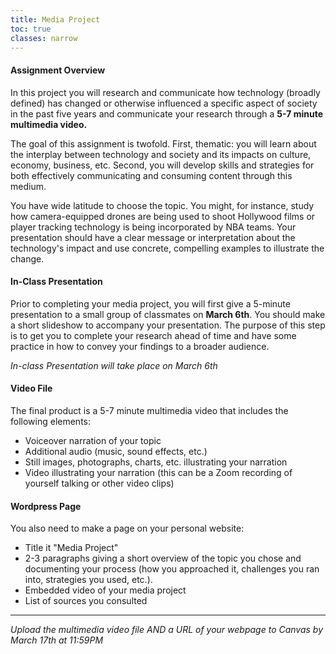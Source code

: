 ```yaml
---
title: Media Project
toc: true
classes: narrow
---
```


#### Assignment Overview
In this project you will research and communicate how technology (broadly defined) has changed or otherwise influenced a specific aspect of society in the past five years and communicate your research through a **5-7 minute multimedia video.**

The goal of this assignment is twofold. First, thematic: you will learn about the interplay between technology and society and its impacts on culture, economy, business, etc. Second, you will develop skills and strategies for both effectively communicating and consuming content through this medium. 

You have wide latitude to choose the topic. You might, for instance, study how camera-equipped drones are being used to shoot Hollywood films or player tracking technology is being incorporated by NBA teams. Your presentation should have a clear message or interpretation about the technology's impact and use concrete, compelling examples to illustrate the change. 

#### In-Class Presentation
Prior to completing your media project, you will first give a 5-minute presentation to a small group of classmates on **March 6th**. You should make a short slideshow to accompany your presentation. The purpose of this step is to get you to complete your research ahead of time and have some practice in how to convey your findings to a broader audience.

*In-class Presentation will take place on March 6th*

#### Video File
The final product is a 5-7 minute multimedia video that includes the following elements:

- Voiceover narration of your topic
- Additional audio (music, sound effects, etc.)
- Still images, photographs, charts, etc. illustrating your narration
- Video illustrating your narration (this can be a Zoom recording of yourself talking or other video clips)

#### Wordpress Page
You also need to make a page on your personal website:

- Title it "Media Project"
- 2-3 paragraphs giving a short overview of the topic you chose and documenting your process (how you approached it, challenges you ran into, strategies you used, etc.). 
- Embedded video of your media project
- List of sources you consulted

---- 

*Upload the multimedia video file AND a URL of your webpage to Canvas by March 17th at 11:59PM*